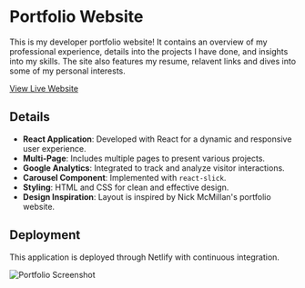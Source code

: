# Portfolio Website

This is my developer portfolio website! It contains an overview of my professional experience, details into the projects I have done, and insights into my skills. The site also features my resume, relavent links and dives into some of my personal interests.

[View Live Website](https://aryapatel-portfolio.netlify.app)

## Details

- **React Application**: Developed with React for a dynamic and responsive user experience.
- **Multi-Page**: Includes multiple pages to present various projects.
- **Google Analytics**: Integrated to track and analyze visitor interactions.
- **Carousel Component**: Implemented with `react-slick`.
- **Styling**: HTML and CSS for clean and effective design.
- **Design Inspiration**: Layout is inspired by Nick McMillan's portfolio website.

## Deployment

This application is deployed through Netlify with continuous integration.

![Portfolio Screenshot]([https://github.com/yourusername/your-repo/blob/main/assets/screenshot.png](https://github.com/aryapatxl/Portfolio/blob/main/WebsiteSS.png))
